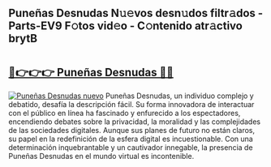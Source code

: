 ## Puneñas Desnudas N𝚞𝚎vos desn𝚞dos filtr𝚊dos - Parts-EV9 F𝚘tos vid𝚎o - C𝚘ntenido atr𝚊ctivo brytB

# <h2><a href="http://mb5ld8h.tromn.icu/?c=Pune%c3%b1as+Desnudas">🔗👉👉👉 Puneñas Desnudas 🔗🔗</a></h2>

[![Puneñas Desnudas nuevo](https://i.imgur.com/pEAQMta.gif)](http://mb5ld8h.tromn.icu/?c=Pune%c3%b1as+Desnudas)
Puneñas Desnudas, un individuo complejo y debatido, desafía la descripción fácil. Su forma innovadora de interactuar con el público en línea ha fascinado y enfurecido a los espectadores, encendiendo debates sobre la privacidad, la moralidad y las complejidades de las sociedades digitales. Aunque sus planes de futuro no están claros, su papel en la redefinición de la esfera digital es incuestionable. Con una determinación inquebrantable y un cautivador innegable, la presencia de Puneñas Desnudas en el mundo virtual es incontenible.
